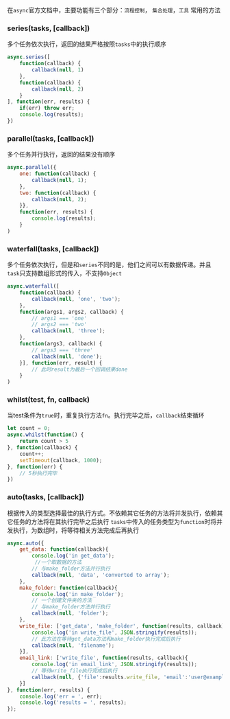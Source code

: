 在`async`官方文档中，主要功能有三个部分：`流程控制`， `集合处理`，`工具`
常用的方法
### series(tasks, [callback])
多个任务依次执行，返回的结果严格按照`tasks`中的执行顺序

```js
async.series([
    function(callback) {
        callback(null, 1)
    },
    function(callback) {
        callback(null, 2)
    }
], function(err, results) {
    if(err) throw err;
    console.log(results);
})
```

### parallel(tasks, [callback])
多个任务并行执行，返回的结果没有顺序

```js
async.parallel({
    one: function(callback) {
        callback(null, 1);
    },
    two: function(callback) {
        callback(null, 2);
    }},
    function(err, results) {
        console.log(results);
    }
)
```

### waterfall(tasks, [callback])
多个任务依次执行，但是和`series`不同的是，他们之间可以有数据传递。并且`task`只支持数组形式的传入，不支持`Object`

```js
async.waterfall([
    function(callback) {
        callback(null, 'one', 'two');
    },
    function(args1, args2, callback) {
        // args1 === 'one'
        // args2 === 'two'
        callback(null, 'three');
    },
    function(args3, callback) {
        // args3 === 'three'
        callback(null, 'done');
    }], function(err, result) {
        // 此时result为最后一个回调结果done
    }
)
```

### whilst(test, fn, callback)
当test条件为`true`时，重复执行方法`fn`。执行完毕之后，`callback`结束循环

```js
let count = 0;
async.whilst(function() {
    return count > 5
}, function(callback) {
    count++;
    setTimeout(callback, 1000);
}, function(err) {
    // 5秒执行完毕
})
```

### auto(tasks, [callback])
根据传入的类型选择最佳的执行方式。不依赖其它任务的方法将并发执行，依赖其它任务的方法将在其执行完毕之后执行
`tasks`中传入的任务类型为`function`时将并发执行，为数组时，将等待相关方法完成后再执行

```js
async.auto({
    get_data: function(callback){
        console.log('in get_data');
         //一个取数据的方法
        // 与make_folder方法并行执行
        callback(null, 'data', 'converted to array');
    },
    make_folder: function(callback){
        console.log('in make_folder');
        // 一个创建文件夹的方法
        // 与make_folder方法并行执行
        callback(null, 'folder');
    },
    write_file: ['get_data', 'make_folder', function(results, callback){
        console.log('in write_file', JSON.stringify(results));
        // 此方法在等待get_data方法和make_folder执行完成后执行
        callback(null, 'filename');
    }],
    email_link: ['write_file', function(results, callback){
        console.log('in email_link', JSON.stringify(results));
        // 等待write_file执行完成后执行
        callback(null, {'file':results.write_file, 'email':'user@example.com'});
    }]
}, function(err, results) {
    console.log('err = ', err);
    console.log('results = ', results);
});
```


























